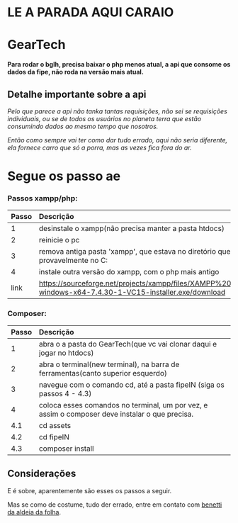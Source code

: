 # **LE A PARADA AQUI CARAIO**

# **GearTech**

**Para rodar o bglh, precisa baixar o php menos atual, a api que consome os dados da fipe, não roda na versão mais atual.**

## Detalhe importante sobre a api
*Pelo que parece a api não tanka tantas requisições, não sei se requisições individuais, ou se de todos os usuários no planeta terra que estão consumindo dados ao mesmo tempo que nosotros.*

*Então como sempre vai ter como dar tudo errado, aqui não seria diferente, ela fornece carro que só a porra, mas as vezes fica fora do ar.*




# Segue os passo ae


### **Passos xampp/php:**


| Passo    | Descrição                           |
| :---------- | :---------------------------------- |
| 1  | desinstale o xampp(não precisa manter a pasta htdocs)|
| 2  | reinicie o pc |
| 3  | remova antiga pasta 'xampp', que estava no diretório que vc escolheu pra instalar, provavelmente no C: |
| 4  |instale outra versão do xampp, com o php mais antigo |
| link | https://sourceforge.net/projects/xampp/files/XAMPP%20Windows/7.4.30/xampp-windows-x64-7.4.30-1-VC15-installer.exe/download|



### **Composer:**

| Passo    | Descrição                           |
| :---------- | :---------------------------------- |
| 1  | abra o a pasta do GearTech(que vc vai clonar daqui e jogar no htdocs)|
| 2  | abra o terminal(new terminal), na barra de ferramentas(canto superior esquerdo) |
| 3  | navegue com o comando cd, até a pasta fipeIN (siga os passos 4 - 4.3)|
| 4  |coloca esses comandos no terminal, um por vez, e assim o composer deve instalar o que precisa. |
| 4.1  |cd assets |
| 4.2  |cd fipeIN|
| 4.3  |composer install |



## Considerações

 E é sobre, aparentemente são esses os passos a seguir.

 Mas se como de costume, tudo der errado, entre em contato com 
 [benetti da aldeia da folha](https://drive.google.com/file/d/1J5eVYcoamLj1Sbomb93ZzxI86IlQpmTo/view?usp=drive_link). 
